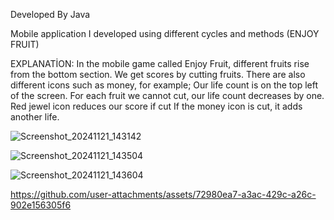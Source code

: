 Developed By Java

Mobile application I developed using different cycles and methods (ENJOY FRUIT)

EXPLANATİON:
In the mobile game called Enjoy Fruit, different fruits rise from the bottom section.
We get scores by cutting fruits.
There are also different icons such as money, for example;
Our life count is on the top left of the screen.
For each fruit we cannot cut, our life count decreases by one.
Red jewel icon reduces our score if cut
If the money icon is cut, it adds another life.


![Screenshot_20241121_143142](https://github.com/user-attachments/assets/e26ab33f-9d60-4665-939f-849b77d1c00a)



![Screenshot_20241121_143504](https://github.com/user-attachments/assets/510b5a72-deb4-4ecf-b682-de6f66e9806a)



![Screenshot_20241121_143604](https://github.com/user-attachments/assets/9f0bdfd9-b439-4e49-adde-2f1303b84ff6)




https://github.com/user-attachments/assets/72980ea7-a3ac-429c-a26c-902e156305f6

